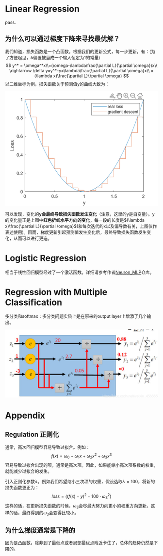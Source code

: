 # Linear Regression

pass.

## 为什么可以通过梯度下降来寻找最优解？

我们知道，损失函数是一个凸函数。根据我们的更新公式，每一步更新，有：(为了方便起见，$b$偏置被当成一个输入恒定为1的常量)
$$
y^* = \omega^*x\\=(\omega-\lambda\frac{\partial L}{\partial \omega})x\\
\rightarrow \delta y=y^*-y=\lambda\frac{\partial L}{\partial \omega}x\\
=(\lambda x)\frac{\partial L}{\partial \omega}
$$
以二维坐标为例，损失函数关于预测值y的曲线大致为：

![img](Regression.assets/image17044635446120.png)

可以发现，变化的**y会最终导致损失函数发生变化**（注意，这里的y是自变量）。y的变化量正是上图中**红色折线水平方向的变化**，每一段的长度是$(\lambda x)\frac{\partial L}{\partial \omega}$(和每次迭代的x以及偏导数有关，上图仅作表述使用)。因而，梯度更新引起预测值发生变化后，最终导致损失函数发生变化，从而可以进行更迭。

# Logistic Regression

相当于线性回归模型经过了一个激活函数。详细请参考作者[Neuron_MLP](https://github.com/Ethylene9160/Neuron_MLP)仓库。

# Regression with Multiple Classification

多分类和softmax：多分类问题实质上是在原来的output layer上增添了几个输出。

![image-20240105214113370](Regression.assets/image-20240105214113370.png)

# Appendix

## Regulation 正则化

通常，高次回归模型容易导致过拟合。例如：
$$
f(x)=\omega_0+\omega_1x+\omega_2x^2+\omega_3x^3
$$
容易导致过拟合出现的项，通常是高次项。因此，如果能缩小高次项系数的权重，就能减少过拟合的发生。

引入正则化参数$\lambda$。例如我们希望缩小三次项的权重，假设选取$\lambda=100$，将新的损失函数更正为：
$$
loss=((f(x)-y)^2+100\cdot \omega_3^2)
$$
这样的话，在更新损失函数的时候，$\omega_3$会尽最大努力向更小的权重方向更新。这样的话，最终得到的$\omega_3$会变得比较小。

## 为什么梯度通常是下降的

因为是凸函数，除非到了最低点或者局部最优点附近卡住了，总体的趋势仍然是下降的。